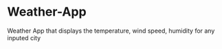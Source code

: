 # Weather-App
Weather App that displays the temperature, wind speed, humidity for any inputed city 
